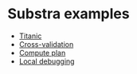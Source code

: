 # Substra examples

- [Titanic](./titanic/README.md)
- [Cross-validation](./cross_val/README.md)
- [Compute plan](./compute_plan/README.md)
- [Local debugging](./local_debugging/README.md)
